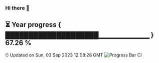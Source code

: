 ### Hi there 👋
⏳ Year progress { ████████████████████▁▁▁▁▁▁▁▁▁▁ } 67.26 %
---
⏰ Updated on Sun, 03 Sep 2023 12:08:28 GMT
![Progress Bar CI](https://github.com/Moyi321/Moyi321/workflows/Progress%20Bar%20CI/badge.svg)
